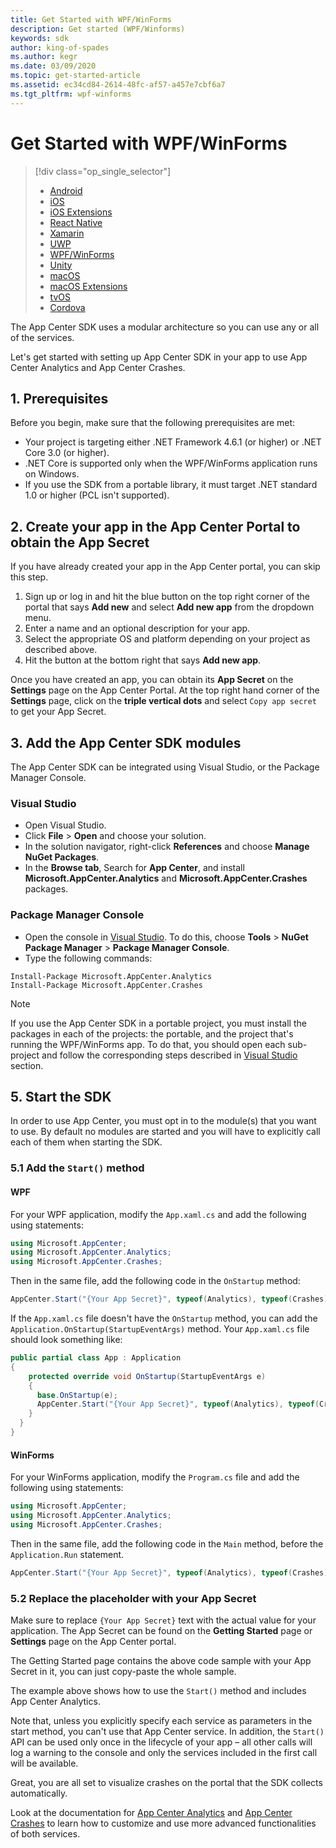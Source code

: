 ```yaml
---
title: Get Started with WPF/WinForms
description: Get started (WPF/Winforms)
keywords: sdk
author: king-of-spades
ms.author: kegr
ms.date: 03/09/2020
ms.topic: get-started-article
ms.assetid: ec34cd84-2614-48fc-af57-a457e7cbf6a7
ms.tgt_pltfrm: wpf-winforms
---
```


# Get Started with WPF/WinForms

> [!div  class="op_single_selector"]
> * [Android](android.md)
> * [iOS](ios.md)
> * [iOS Extensions](ios-extensions.md)
> * [React Native](react-native.md)
> * [Xamarin](xamarin.md)
> * [UWP](uwp.md)
> * [WPF/WinForms](wpf-winforms.md)
> * [Unity](unity.md)
> * [macOS](macos.md)
> * [macOS Extensions](macos-extensions.md)
> * [tvOS](tvos.md)
> * [Cordova](cordova.md)

The App Center SDK uses a modular architecture so you can use any or all of the services.

Let's get started with setting up App Center SDK in your app to use App Center Analytics and App Center Crashes.

## 1. Prerequisites

Before you begin, make sure that the following prerequisites are met:

* Your project is targeting either .NET Framework 4.6.1 (or higher) or .NET Core 3.0 (or higher).
* .NET Core is supported only when the WPF/WinForms application runs on Windows.
* If you use the SDK from a portable library, it must target .NET standard 1.0 or higher (PCL isn't supported).

## 2. Create your app in the App Center Portal to obtain the App Secret

If you have already created your app in the App Center portal, you can skip this step.

1. Sign up or log in and hit the blue button on the top right corner of the portal that says **Add new** and select **Add new app** from the dropdown menu.
2. Enter a name and an optional description for your app.
3. Select the appropriate OS and platform depending on your project as described above.
4. Hit the button at the bottom right that says **Add new app**.

Once you have created an app, you can obtain its **App Secret** on the **Settings** page on the App Center Portal. At the top right hand corner of the **Settings** page, click on the **triple vertical dots** and select `Copy app secret` to get your App Secret.

## 3. Add the App Center SDK modules

The App Center SDK can be integrated using Visual Studio, or the Package Manager Console.

### Visual Studio

* Open Visual Studio.
* Click **File** > **Open** and choose your solution.
* In the solution navigator, right-click **References** and choose **Manage NuGet Packages**.
* In the **Browse tab**, Search for **App Center**, and install **Microsoft.AppCenter.Analytics** and **Microsoft.AppCenter.Crashes** packages.

### Package Manager Console

* Open the console in [Visual Studio](https://visualstudio.microsoft.com/vs/). To do this, choose **Tools** > **NuGet Package Manager** > **Package Manager Console**.
* Type the following commands:

```shell
Install-Package Microsoft.AppCenter.Analytics
Install-Package Microsoft.AppCenter.Crashes
```

> [!NOTE]
> If you use the App Center SDK in a portable project, you must install the packages in each of the projects: the portable, and the project that's running the WPF/WinForms app. To do that, you should open each sub-project and follow the corresponding steps described in [Visual Studio](#visual-studio) section.

## 5. Start the SDK

In order to use App Center, you must opt in to the module(s) that you want to use. By default no modules are started and you will have to explicitly call each of them when starting the SDK.

### 5.1 Add the `Start()` method

#### WPF 

For your WPF application, modify the `App.xaml.cs` and add the following using statements:

```csharp
using Microsoft.AppCenter;
using Microsoft.AppCenter.Analytics;
using Microsoft.AppCenter.Crashes;
```

Then in the same file, add the following code in the `OnStartup` method:


```csharp
AppCenter.Start("{Your App Secret}", typeof(Analytics), typeof(Crashes));
```

If the `App.xaml.cs` file doesn't have the `OnStartup` method, you can add the `Application.OnStartup(StartupEventArgs)` method. Your `App.xaml.cs` file should look something like:

```csharp
public partial class App : Application
{
    protected override void OnStartup(StartupEventArgs e)
    {
      base.OnStartup(e);
      AppCenter.Start("{Your App Secret}", typeof(Analytics), typeof(Crashes));
    }
  }
}
```

#### WinForms

For your WinForms application, modify the `Program.cs` file and add the following using statements:

```csharp
using Microsoft.AppCenter;
using Microsoft.AppCenter.Analytics;
using Microsoft.AppCenter.Crashes;
```

Then in the same file, add the following code in the `Main` method, before the `Application.Run` statement.

```csharp
AppCenter.Start("{Your App Secret}", typeof(Analytics), typeof(Crashes));
```


### 5.2 Replace the placeholder with your App Secret

Make sure to replace `{Your App Secret}` text with the actual value for your application. The App Secret can be found on the **Getting Started** page or **Settings** page on the App Center portal.

The Getting Started page contains the above code sample with your App Secret in it, you can just copy-paste the whole sample.

The example above shows how to use the `Start()` method and includes App Center Analytics.

Note that, unless you explicitly specify each service as parameters in the start method, you can't use that App Center service. In addition, the `Start()` API can be used only once in the lifecycle of your app – all other calls will log a warning to the console and only the services included in the first call will be available.

Great, you are all set to visualize crashes on the portal that the SDK collects automatically.

Look at the documentation for [App Center Analytics](~/sdk/analytics/windows.md) and [App Center Crashes](~/sdk/crashes/wpf-winforms.md) to learn how to customize and use more advanced functionalities of both services.
